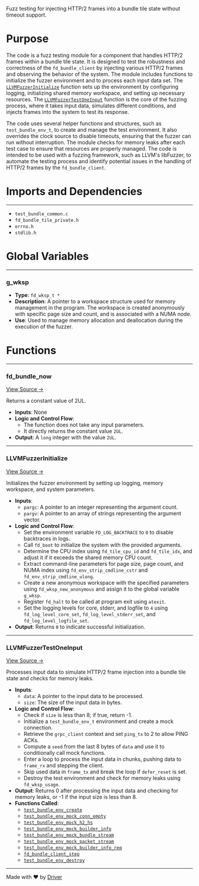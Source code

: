 <!--------------------------------------------------------------------------------->
<!-- IMPORTANT: This file is auto-generated by Driver (https://driver.ai). -------->
<!-- Manual edits may be overwritten on future commits. --------------------------->
<!--------------------------------------------------------------------------------->

Fuzz testing for injecting HTTP/2 frames into a bundle tile state without timeout support.

# Purpose
The code is a fuzz testing module for a component that handles HTTP/2 frames within a bundle tile state. It is designed to test the robustness and correctness of the `fd_bundle_client` by injecting various HTTP/2 frames and observing the behavior of the system. The module includes functions to initialize the fuzzer environment and to process each input data set. The [`LLVMFuzzerInitialize`](<#llvmfuzzerinitialize>) function sets up the environment by configuring logging, initializing shared memory workspace, and setting up necessary resources. The [`LLVMFuzzerTestOneInput`](<#llvmfuzzertestoneinput>) function is the core of the fuzzing process, where it takes input data, simulates different conditions, and injects frames into the system to test its response.

The code uses several helper functions and structures, such as `test_bundle_env_t`, to create and manage the test environment. It also overrides the clock source to disable timeouts, ensuring that the fuzzer can run without interruption. The module checks for memory leaks after each test case to ensure that resources are properly managed. The code is intended to be used with a fuzzing framework, such as LLVM's libFuzzer, to automate the testing process and identify potential issues in the handling of HTTP/2 frames by the `fd_bundle_client`.
# Imports and Dependencies

---
- `test_bundle_common.c`
- `fd_bundle_tile_private.h`
- `errno.h`
- `stdlib.h`


# Global Variables

---
### g\_wksp
- **Type**: ``fd_wksp_t *``
- **Description**: A pointer to a workspace structure used for memory management in the program. The workspace is created anonymously with specific page size and count, and is associated with a NUMA node.
- **Use**: Used to manage memory allocation and deallocation during the execution of the fuzzer.


# Functions

---
### fd\_bundle\_now<!-- {{#callable:fd_bundle_now}} -->
[View Source →](<../../../../../src/disco/bundle/fuzz_bundle_client.c#L11>)

Returns a constant value of 2UL.
- **Inputs**: None
- **Logic and Control Flow**:
    - The function does not take any input parameters.
    - It directly returns the constant value `2UL`.
- **Output**: A `long` integer with the value `2UL`.


---
### LLVMFuzzerInitialize<!-- {{#callable:LLVMFuzzerInitialize}} -->
[View Source →](<../../../../../src/disco/bundle/fuzz_bundle_client.c#L18>)

Initializes the fuzzer environment by setting up logging, memory workspace, and system parameters.
- **Inputs**:
    - `pargc`: A pointer to an integer representing the argument count.
    - `pargv`: A pointer to an array of strings representing the argument vector.
- **Logic and Control Flow**:
    - Set the environment variable `FD_LOG_BACKTRACE` to `0` to disable backtraces in logs.
    - Call `fd_boot` to initialize the system with the provided arguments.
    - Determine the CPU index using `fd_tile_cpu_id` and `fd_tile_idx`, and adjust it if it exceeds the shared memory CPU count.
    - Extract command-line parameters for page size, page count, and NUMA index using `fd_env_strip_cmdline_cstr` and `fd_env_strip_cmdline_ulong`.
    - Create a new anonymous workspace with the specified parameters using `fd_wksp_new_anonymous` and assign it to the global variable `g_wksp`.
    - Register `fd_halt` to be called at program exit using `atexit`.
    - Set the logging levels for core, stderr, and logfile to `4` using `fd_log_level_core_set`, `fd_log_level_stderr_set`, and `fd_log_level_logfile_set`.
- **Output**: Returns `0` to indicate successful initialization.


---
### LLVMFuzzerTestOneInput<!-- {{#callable:LLVMFuzzerTestOneInput}} -->
[View Source →](<../../../../../src/disco/bundle/fuzz_bundle_client.c#L43>)

Processes input data to simulate HTTP/2 frame injection into a bundle tile state and checks for memory leaks.
- **Inputs**:
    - `data`: A pointer to the input data to be processed.
    - `size`: The size of the input data in bytes.
- **Logic and Control Flow**:
    - Check if `size` is less than 8; if true, return -1.
    - Initialize a `test_bundle_env_t` environment and create a mock connection.
    - Retrieve the `grpc_client` context and set `ping_tx` to 2 to allow PING ACKs.
    - Compute a `seed` from the last 8 bytes of `data` and use it to conditionally call mock functions.
    - Enter a loop to process the input data in chunks, pushing data to `frame_rx` and stepping the client.
    - Skip used data in `frame_tx` and break the loop if `defer_reset` is set.
    - Destroy the test environment and check for memory leaks using `fd_wksp_usage`.
- **Output**: Returns 0 after processing the input data and checking for memory leaks, or -1 if the input size is less than 8.
- **Functions Called**:
    - [`test_bundle_env_create`](<test_bundle_common.c.md#test_bundle_env_create>)
    - [`test_bundle_env_mock_conn_empty`](<test_bundle_common.c.md#test_bundle_env_mock_conn_empty>)
    - [`test_bundle_env_mock_h2_hs`](<test_bundle_common.c.md#test_bundle_env_mock_h2_hs>)
    - [`test_bundle_env_mock_builder_info`](<test_bundle_common.c.md#test_bundle_env_mock_builder_info>)
    - [`test_bundle_env_mock_bundle_stream`](<test_bundle_common.c.md#test_bundle_env_mock_bundle_stream>)
    - [`test_bundle_env_mock_packet_stream`](<test_bundle_common.c.md#test_bundle_env_mock_packet_stream>)
    - [`test_bundle_env_mock_builder_info_req`](<test_bundle_common.c.md#test_bundle_env_mock_builder_info_req>)
    - [`fd_bundle_client_step`](<fd_bundle_client.c.md#fd_bundle_client_step>)
    - [`test_bundle_env_destroy`](<test_bundle_common.c.md#test_bundle_env_destroy>)



---
Made with ❤️ by [Driver](https://www.driver.ai/)